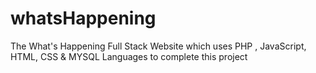 # whatsHappening
The What's Happening Full Stack Website which uses PHP , JavaScript, HTML, CSS &amp; MYSQL Languages to complete this project
